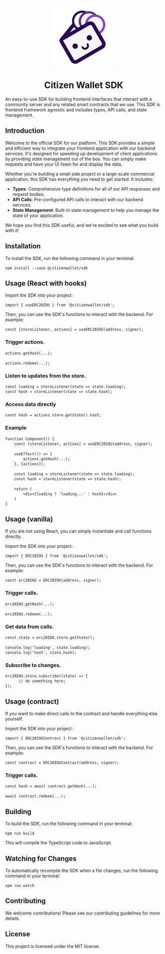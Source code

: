 <div align="center">
    <img src="https://raw.githubusercontent.com/citizenwallet/sdk/main/assets/logo.png" alt="Citizen Wallet Logo" width="200">
    <h1>Citizen Wallet SDK</h1>
</div>

An easy-to-use SDK for building frontend interfaces that interact with a community server and any related smart contracts that we use. This SDK is frontend framework agnostic and includes types, API calls, and state management.

## Introduction

Welcome to the official SDK for our platform. This SDK provides a simple and efficient way to integrate your frontend application with our backend services. It's designed for speeding up development of client applications by providing state management out of the box. You can simply make requests and have your UI listen for and display the data.

Whether you're building a small side project or a large-scale commercial application, this SDK has everything you need to get started. It includes:

- **Types**: Comprehensive type definitions for all of our API responses and request bodies.
- **API Calls**: Pre-configured API calls to interact with our backend services.
- **State Management**: Built-in state management to help you manage the state of your application.

We hope you find this SDK useful, and we're excited to see what you build with it!

## Installation

To install the SDK, run the following command in your terminal:

```
npm install --save @citizenwallet/sdk
```

## Usage (React with hooks)

Import the SDK into your project:

```
import { useERC20IOU } from '@citizenwallet/sdk';
```

Then, you can use the SDK's functions to interact with the backend. For example:

```
const [storeListener, actions] = useERC20IOU(address, signer);
```

### Trigger actions.

```
actions.getHash(...);

actions.redeem(...);
```

### Listen to updates from the store.

```
const loading = storeListener(state => state.loading);
const hash = storeListener(state => state.hash);
```

### Access data directly

```
const hash = actions.store.getState().hash;
```

### Example

```
function Component() {
    const [storeListener, actions] = useERC20IOU(address, signer);

    useEffect(() => {
        actions.getHash(...);
    }, [actions]);

    const loading = storeListener(state => state.loading);
    const hash = storeListener(state => state.hash);

    return (
        <div>{loading ? 'loading...' : hash}</div>
    )
}
```

## Usage (vanilla)

If you are not using React, you can simply instantiate and call functions directly.

Import the SDK into your project:

```
import { ERC20IOU } from '@citizenwallet/sdk';
```

Then, you can use the SDK's functions to interact with the backend. For example:

```
const erc20IOU = ERC20IOU(address, signer);
```

### Trigger calls.

```
erc20IOU.getHash(...);

erc20IOU.redeem(...);
```

### Get data from calls.

```
const state = erc20IOU.store.getState();

console.log('loading', state.loading);
console.log('hash', state.hash);
```

### Subscribe to changes.

```
erc20IOU.store.subscribe((state) => {
      // do something here;
});
```

## Usage (contract)

If you want to make direct calls to the contract and handle everything else yourself.

Import the SDK into your project:

```
import { ERC20IOUContract } from '@citizenwallet/sdk';
```

Then, you can use the SDK's functions to interact with the backend. For example:

```
const contract = ERC20IOUContract(address, signer);
```

### Trigger calls.

```
const hash = await contract.getHash(...);

await contract.redeem(...);
```

## Building

To build the SDK, run the following command in your terminal:

```
npm run build
```

This will compile the TypeScript code to JavaScript.

## Watching for Changes

To automatically recompile the SDK when a file changes, run the following command in your terminal:

```
npm run watch
```

## Contributing

We welcome contributions! Please see our contributing guidelines for more details.

## License

This project is licensed under the MIT license.
